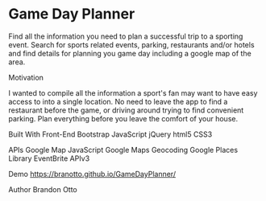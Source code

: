 # Game Day Planner

Find all the information you need to plan a successful trip to a sporting event. Search for sports related events, parking, restaurants and/or hotels and find details for planning you game day including a google map of the area.

Motivation

I wanted to compile all the information a sport's fan may want to have easy access to into a single location. No need to leave the app to find a restaurant before the game, or driving around trying to find convenient parking. Plan everything before you leave the comfort of your house. 

Built With
Front-End
    Bootstrap
    JavaScript
    jQuery
    html5
    CSS3

APIs
  Google Map JavaScript
  Google Maps Geocoding
  Google Places Library
  EventBrite APIv3 

Demo
https://branotto.github.io/GameDayPlanner/

Author
  Brandon Otto